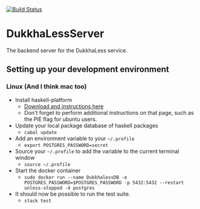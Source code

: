 [![Build Status](https://travis-ci.org/DukkhaLess/DukkhaLessServer.svg?branch=master)](https://travis-ci.org/DukkhaLess/DukkhaLessServer)
# DukkhaLessServer
The backend server for the DukkhaLess service.

## Setting up your development environment

### Linux (And I think mac too)
- Install haskell-platform
  - [Download and instructions here](https://www.haskell.org/platform/#linux-generic)
  - Don't forget to perform additional instructions on that page, such as the PIE flag for ubuntu users.
- Update your local package database of haskell packages
  - `cabal update`
- Add an environment variable to your `~/.profile`
  - `export POSTGRES_PASSWORD=secret`
- Source your `~/.profile` to add the variable to the current terminal window
  - `source ~/.profile`
- Start the docker container
  - `sudo docker run --name DukkhalessDB -e POSTGRES_PASSWORD=$POSTGRES_PASSWORD -p 5432:5432 --restart unless-stopped -d postgres`
- It should now be possible to run the test suite.
  - `stack test`
